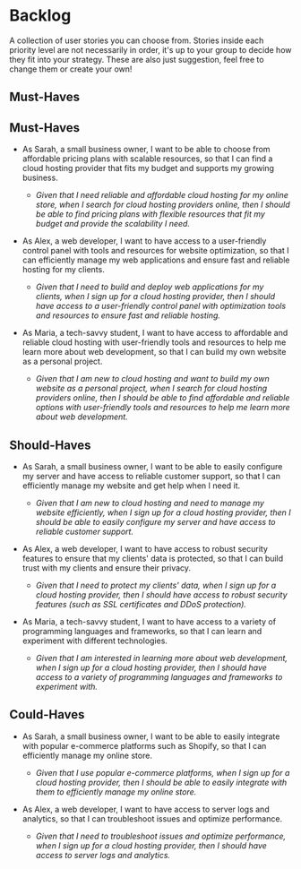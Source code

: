 # Backlog

A collection of user stories you can choose from. Stories inside each priority
level are not necessarily in order, it's up to your group to decide how they fit
into your strategy. These are also just suggestion, feel free to change them or
create your own!

## Must-Haves

## Must-Haves

- As Sarah, a small business owner, I want to be able to choose from affordable pricing plans with scalable resources, so that I can find a cloud hosting provider that fits my budget and supports my growing business.
  - _Given that I need reliable and affordable cloud hosting for my online store, when I search for cloud hosting providers online, then I should be able to find pricing plans with flexible resources that fit my budget and provide the scalability I need._

- As Alex, a web developer, I want to have access to a user-friendly control panel with tools and resources for website optimization, so that I can efficiently manage my web applications and ensure fast and reliable hosting for my clients.
  - _Given that I need to build and deploy web applications for my clients, when I sign up for a cloud hosting provider, then I should have access to a user-friendly control panel with optimization tools and resources to ensure fast and reliable hosting._

- As Maria, a tech-savvy student, I want to have access to affordable and reliable cloud hosting with user-friendly tools and resources to help me learn more about web development, so that I can build my own website as a personal project.
  - _Given that I am new to cloud hosting and want to build my own website as a personal project, when I search for cloud hosting providers online, then I should be able to find affordable and reliable options with user-friendly tools and resources to help me learn more about web development._

## Should-Haves
- As Sarah, a small business owner, I want to be able to easily configure my server and have access to reliable customer support, so that I can efficiently manage my website and get help when I need it.
  - _Given that I am new to cloud hosting and need to manage my website efficiently, when I sign up for a cloud hosting provider, then I should be able to easily configure my server and have access to reliable customer support._

- As Alex, a web developer, I want to have access to robust security features to ensure that my clients' data is protected, so that I can build trust with my clients and ensure their privacy.
  - _Given that I need to protect my clients' data, when I sign up for a cloud hosting provider, then I should have access to robust security features (such as SSL certificates and DDoS protection)._

- As Maria, a tech-savvy student, I want to have access to a variety of programming languages and frameworks, so that I can learn and experiment with different technologies.
  - _Given that I am interested in learning more about web development, when I sign up for a cloud hosting provider, then I should have access to a variety of programming languages and frameworks to experiment with._

## Could-Haves
- As Sarah, a small business owner, I want to be able to easily integrate with popular e-commerce platforms such as Shopify, so that I can efficiently manage my online store.
  - _Given that I use popular e-commerce platforms, when I sign up for a cloud hosting provider, then I should be able to easily integrate with them to efficiently manage my online store._

- As Alex, a web developer, I want to have access to server logs and analytics, so that I can troubleshoot issues and optimize performance.
  - _Given that I need to troubleshoot issues and optimize performance, when I sign up for a cloud hosting provider, then I should have access to server logs and analytics._
